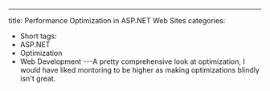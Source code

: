 ---
title: Performance Optimization in ASP.NET Web Sites
categories:
- Short
tags:
- ASP.NET
- Optimization
- Web Development
---A pretty comprehensive look at optimization, I would have liked montoring to be higher as making optimizations blindly isn't great.
